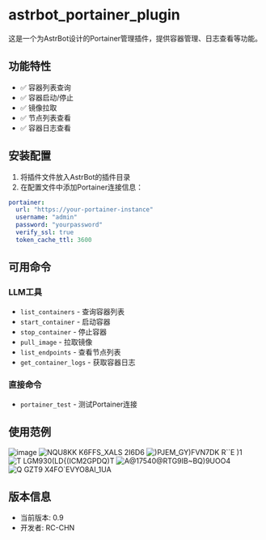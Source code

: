 # astrbot_portainer_plugin

这是一个为AstrBot设计的Portainer管理插件，提供容器管理、日志查看等功能。

## 功能特性
- ✅ 容器列表查询
- ✅ 容器启动/停止
- ✅ 镜像拉取
- ✅ 节点列表查看
- ✅ 容器日志查看

## 安装配置

1. 将插件文件放入AstrBot的插件目录
2. 在配置文件中添加Portainer连接信息：
```yaml
portainer:
  url: "https://your-portainer-instance"
  username: "admin"
  password: "yourpassword"
  verify_ssl: true
  token_cache_ttl: 3600
```

## 可用命令

### LLM工具
- `list_containers` - 查询容器列表
- `start_container` - 启动容器
- `stop_container` - 停止容器  
- `pull_image` - 拉取镜像
- `list_endpoints` - 查看节点列表
- `get_container_logs` - 获取容器日志

### 直接命令
- `portainer_test` - 测试Portainer连接

## 使用范例
![image](https://github.com/user-attachments/assets/0949dcb9-b101-41f7-93bf-36d79e8970f4)
![NQU8KK K6FFS_XALS 2I6D6](https://github.com/user-attachments/assets/5518905d-07db-4950-a857-5a16b98e6e91)
![)PJEM_GY)FVN7DK R``E )1](https://github.com/user-attachments/assets/a24233cf-10f3-4fe0-9bf6-f817de005a5a)
![T LGM930(LD{(ICM2GPDQ)T](https://github.com/user-attachments/assets/5dc567b1-984c-411c-8745-0201d81c0d01)
![A@17540@RTG9IB~BQ)9UOO4](https://github.com/user-attachments/assets/7da4fa46-74c5-4bf5-943e-901c08003e61)
![Q GZT9 X4FO`EVYO8AI_1UA](https://github.com/user-attachments/assets/ad951e12-b355-4d9c-894f-31b581b87e6e)


## 版本信息
- 当前版本: 0.9
- 开发者: RC-CHN
